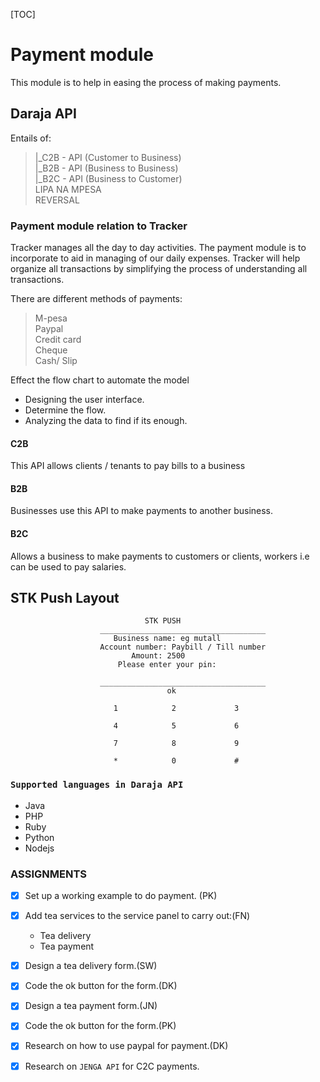 [TOC]

# Payment module

This module is to help in easing the process of making payments.  

## Daraja API

Entails of:  
> |_C2B - API (Customer to Business)  
> |_B2B - API (Business to Business)  
> |_B2C - API (Business to Customer)  
> LIPA NA MPESA  
> REVERSAL  

### Payment module relation to Tracker

Tracker manages all the day to day activities. The payment module is to incorporate to aid in managing of our daily expenses. Tracker will help organize all transactions by simplifying the process of understanding all transactions.  

There are different methods of payments:  
 > M-pesa  
 > Paypal  
 > Credit card  
 > Cheque  
 > Cash/ Slip  

Effect the flow chart to automate the model  

- Designing the user interface.  
- Determine the flow.
- Analyzing the data to find if its enough.

#### C2B

This API allows clients / tenants to pay bills to a business  

#### B2B

Businesses use this API to make payments to another business.

#### B2C

Allows a business to make payments to customers or clients, workers i.e  can be used to pay salaries.

## STK Push Layout

                                  STK PUSH
                        _____________________________________
                           Business name: eg mutall  
                        Account number: Paybill / Till number
                               Amount: 2500
                            Please enter your pin:
    
                        _____________________________________  
                                       ok
    
                           1            2             3
    
                           4            5             6
    
                           7            8             9
    
                           *            0             #  

### `Supported languages in Daraja API`

- Java
- PHP  
- Ruby
- Python
- Nodejs

### ASSIGNMENTS

- [x] Set up a working example to do payment. (PK)
- [x] Add tea services to the service panel to carry out:(FN)
  - Tea delivery
  - Tea payment  

- [x] Design a tea delivery form.(SW)
- [x] Code the ok button for the form.(DK)
- [x] Design a tea payment form.(JN)
- [x] Code the ok button for the form.(PK)
- [x] Research on how to use paypal for payment.(DK)
- [x] Research on `JENGA API` for C2C payments.  
